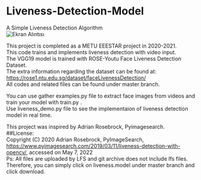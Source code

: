 # Liveness-Detection-Model
A Simple Liveness Detection Algorithm  
![Ekran Alıntısı](https://user-images.githubusercontent.com/87468948/167262698-495cdf28-5b30-4878-8161-5cf78c444d8f.PNG)

This project is completed as a METU EEESTAR project in 2020-2021.  
This code trains and implements liveness detection with video input.  
The VGG19 model is trained with ROSE-Youtu Face Liveness Detection Dataset.  
The extra information regarding the dataset can be found at:  
https://rose1.ntu.edu.sg/dataset/faceLivenessDetection/  
All codes and related files can be found under master branch.  


You can use gather examples.py file to extract face images from videos and train your model with train.py .  
Use liveness_demo.py file to see the implementaion of liveness detection model in real time.  


This project was inspired by Adrian Rosebrock, Pyimagesearch.  
##License:  
Copyright (C) 2020 Adrian Rosebrock, PyImageSearch, https://www.pyimagesearch.com/2019/03/11/liveness-detection-with-opencv/, accessed on May 7, 2022  
Ps: All files are uploaded by LFS and git archive does not include lfs files. Therefore, you can simply click on liveness.model under master branch and click download.   
